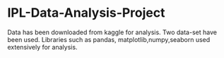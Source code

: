 # IPL-Data-Analysis-Project

Data has been downloaded from kaggle for analysis. Two data-set have been used.
Libraries such as pandas, matplotlib,numpy,seaborn used extensively for analysis. 
